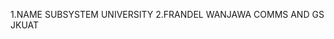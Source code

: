 1.NAME                             SUBSYSTEM                                   UNIVERSITY
2.FRANDEL WANJAWA                  COMMS AND GS                                JKUAT
